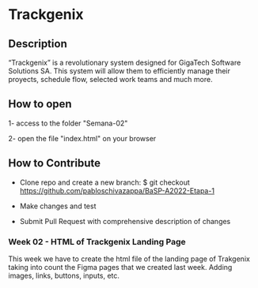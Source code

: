 # Trackgenix

## Description

“Trackgenix” is a revolutionary system designed for GigaTech Software Solutions SA. 
This system will allow them to efficiently manage their proyects, schedule flow, selected work teams and much more.

## How to open
  
1- access to the folder "Semana-02"

2- open the file "index.html" on your browser



## How to Contribute

* Clone repo and create a new branch: $ git checkout https://github.com/pabloschivazappa/BaSP-A2022-Etapa-1

* Make changes and test

* Submit Pull Request with comprehensive description of changes

### Week 02 - HTML of Trackgenix Landing Page

This week we have to create the html file of the landing page of Trakgenix taking into count the Figma pages that we 
created last week. Adding images, links, buttons, inputs, etc.


